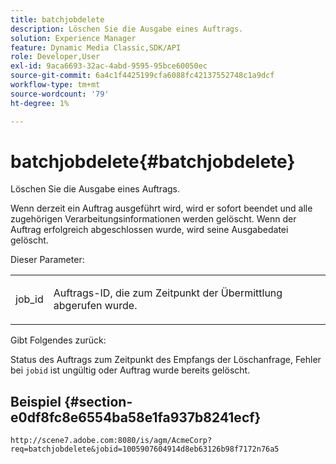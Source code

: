 ```yaml
---
title: batchjobdelete
description: Löschen Sie die Ausgabe eines Auftrags.
solution: Experience Manager
feature: Dynamic Media Classic,SDK/API
role: Developer,User
exl-id: 9aca6693-32ac-4abd-9595-95bce60050ec
source-git-commit: 6a4c1f4425199cfa6088fc42137552748c1a9dcf
workflow-type: tm+mt
source-wordcount: '79'
ht-degree: 1%

---
```


# batchjobdelete{#batchjobdelete}

Löschen Sie die Ausgabe eines Auftrags.

Wenn derzeit ein Auftrag ausgeführt wird, wird er sofort beendet und alle zugehörigen Verarbeitungsinformationen werden gelöscht. Wenn der Auftrag erfolgreich abgeschlossen wurde, wird seine Ausgabedatei gelöscht.

Dieser Parameter:

<table id="simpletable_AACB976615FF4888A0816328DC48DCA3"> 
 <tr class="strow"> 
  <td class="stentry"> <p><span class="codeph"> job_id</span> </p> </td> 
  <td class="stentry"> <p>Auftrags-ID, die zum Zeitpunkt der Übermittlung abgerufen wurde. </p></td> 
 </tr> 
</table>

Gibt Folgendes zurück:

Status des Auftrags zum Zeitpunkt des Empfangs der Löschanfrage, Fehler bei `jobid` ist ungültig oder Auftrag wurde bereits gelöscht.

## Beispiel {#section-e0df8fc8e6554ba58e1fa937b8241ecf}

`http://scene7.adobe.com:8080/is/agm/AcmeCorp?req=batchjobdelete&jobid=1005907604914d8eb63126b98f7172n76a5`
